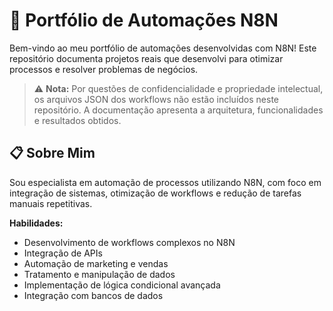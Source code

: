 # 🤖 Portfólio de Automações N8N

Bem-vindo ao meu portfólio de automações desenvolvidas com N8N! Este repositório documenta projetos reais que desenvolvi para otimizar processos e resolver problemas de negócios.

> ⚠️ **Nota:** Por questões de confidencialidade e propriedade intelectual, os arquivos JSON dos workflows não estão incluídos neste repositório. A documentação apresenta a arquitetura, funcionalidades e resultados obtidos.

## 📋 Sobre Mim

Sou especialista em automação de processos utilizando N8N, com foco em integração de sistemas, otimização de workflows e redução de tarefas manuais repetitivas.

**Habilidades:**
- Desenvolvimento de workflows complexos no N8N
- Integração de APIs 
- Automação de marketing e vendas
- Tratamento e manipulação de dados
- Implementação de lógica condicional avançada
- Integração com bancos de dados

